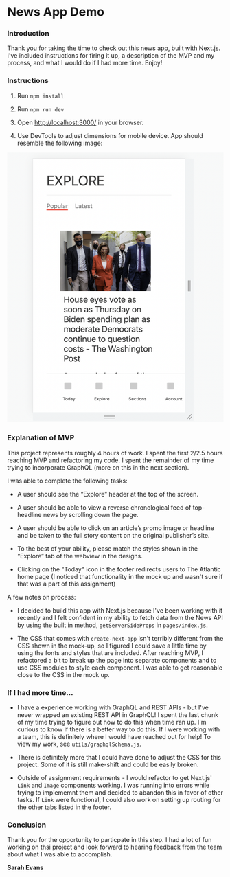 # News App Demo

### Introduction

Thank you for taking the time to check out this news app, built with Next.js. I've included instructions for firing it up, a description of the MVP and my process, and what I would do if I had more time. Enjoy!

### Instructions

1. Run `npm install`

2. Run `npm run dev`

3. Open [http://localhost:3000/](http://localhost:3000/) in your browser.

4. Use DevTools to adjust dimensions for mobile device. App should resemble the following image:

![The News App appears with mobile deminsions in Chrom DevTools](public/screenshot-app.png)

### Explanation of MVP

This project represents roughly 4 hours of work. I spent the first 2/2.5 hours reaching MVP and refactoring my code. I spent the remainder of my time trying to incorporate GraphQL (more on this in the next section). 

I was able to complete the following tasks:

*  A user should see the “Explore” header at the top of the screen.

* A user should be able to view a reverse chronological feed of top-headline news by scrolling down the page.

* A user should be able to click on an article’s promo image or headline and be taken to the full story content on the original publisher’s site.

* To the best of your ability, please match the styles shown in the “Explore” tab of the webview in the designs.

* Clicking on the "Today" icon in the footer redirects users to The Atlantic home page (I noticed that functionality in the mock up and wasn't sure if that was a part of this assignment)

A few notes on process:

* I decided to build this app with Next.js because I've been working with it recently and I felt confident in my ability to fetch data from the News API by using the built in method, `getServerSideProps` in `pages/index.js`. 

* The CSS that comes with `create-next-app` isn't terribly different from the CSS shown in the mock-up, so I figured I could save a little time by using the fonts and styles that are included. After reaching MVP, I refactored a bit to break up the page into separate components and to use CSS modules to style each component. I was able to get reasonable close to the CSS in the mock up. 

### If I had more time...

* I have a experience working with GraphQL and REST APIs - but I've never wrapped an existing REST API in GraphQL! I spent the last chunk of my time trying to figure out how to do this when time ran up. I'm curious to know if there is a better way to do this. If I were working with a team, this is definitely where I would have reached out for help! To view my work, see `utils/graphqlSchema.js`.

* There is definitely more that I could have done to adjust the CSS for this project. Some of it is still make-shift and could be easily broken. 

* Outside of assignment requirements - I would refactor to get Next.js' `Link` and `Image` components working. I was running into errors while trying to implememnt them and decided to abandon this in favor of other tasks. If `Link` were functional, I could also work on setting up routing for the other tabs listed in the footer.

### Conclusion

Thank you for the opportunity to particpate in this step. I had a lot of fun working on thsi project and look forward to hearing feedback from the team about what I was able to accomplish.

**Sarah Evans**